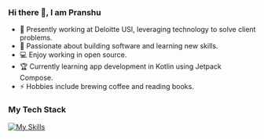 ### Hi there 👋, I am Pranshu

* 🔭 Presently working at Deloitte USI, leveraging technology to solve client problems.
* 🌱 Passionate about building software and learning new skills.
* :computer: Enjoy working in open source.
* 🏆 Currently learning app development in Kotlin using Jetpack Compose.
* ⚡ Hobbies include brewing coffee and reading books.  





### My Tech Stack
[![My Skills](https://skillicons.dev/icons?i=java,kotlin,py,spring,js,html,css,nodejs,react)](https://skillicons.dev)

